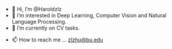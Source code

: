 - 👋 Hi, I’m @Haroldzlz
- 👀 I’m interested in Deep Learning, Computer Vision and Natural Language Processing.
- 🌱 I’m currently on CV tasks.
<!--- 
💞️ I’m looking to collaborate on ...
--->
- 📫 How to reach me ... zlzhu@bu.edu

<!---
Haroldzlz/Haroldzlz is a ✨ special ✨ repository because its `README.md` (this file) appears on your GitHub profile.
You can click the Preview link to take a look at your changes.
--->
